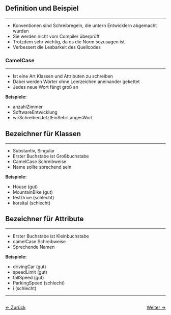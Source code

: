 ## Definition und Beispiel
---
- Konventionen sind Schreibregeln, die untern Entwicklern abgemacht wurden
- Sie werden nicht vom Compiler überprüft
- Trotzdem sehr wichtig, da es die Norm sozusagen ist
- Verbessert die Lesbarkeit des Quellcodes

### CamelCase
---
- Ist eine Art Klassen und Attributen zu schreiben
- Dabei werden Wörter ohne Leerzeichen aneinander gekettet 
- Jedes neue Wort fängt groß an

**Beispiele:**
- anzahlZimmer
- SoftwareEntwicklung
- wirSchreibenJetztEinSehrLangesWort

## Bezeichner für Klassen
---
- Substantiv, Singular
- Erster Buchstabe ist Großbuchstabe
- CamelCase Schreibweise
- Name sollte sprechend sein

**Beispiele:**
- House (gut)
- MountainBike (gut)
- testDrive (schlecht)
- korsital (schlecht)

## Bezeichner für Attribute
---
- Erster Buchstabe ist Kleinbuchstabe
- camelCase Schreibweise 
- Sprechende Namen

**Beispiele:**
- drivingCar (gut)
- speedLimit (gut)
- fallSpeed (gut)
- ParkingSpeed (schlecht)
- i (schlecht)

<hr>

<div style="display: flex; justify-content: space-between;">

  <a href="05 Bezeichner">← Zurück</a>

  <a href="07 Fachsprache 1">Weiter →</a>

</div>